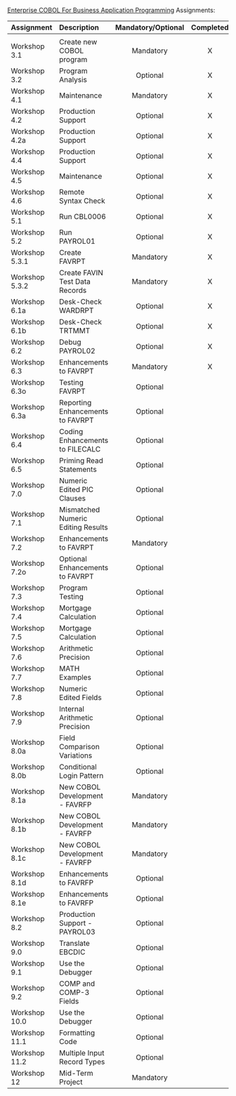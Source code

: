 [Enterprise COBOL For Business Application Programming](https://community.ibm.com/community/user/ibmz-and-linuxone/viewdocument/enterprise-cobol-for-business-appli?CommunityKey=b0dae4a8-74eb-44ac-86c7-90f3cd32909a&tab=librarydocuments) Assignments:

| Assignment     | Description                        | Mandatory/Optional | Completed | Submitted |
| :------------- | :--------------------------------- | :----------------: | :-------: | :-------: |
|                |                                    |                    |           |           |
| Workshop 3.1   | Create new COBOL program           |     Mandatory      |     X     |     X     |
| Workshop 3.2   | Program Analysis                   |      Optional      |     X     |           |
| Workshop 4.1   | Maintenance                        |     Mandatory      |     X     |     X     |
| Workshop 4.2   | Production Support                 |      Optional      |     X     |           |
| Workshop 4.2a  | Production Support                 |      Optional      |     X     |           |
| Workshop 4.4   | Production Support                 |      Optional      |     X     |           |
| Workshop 4.5   | Maintenance                        |      Optional      |     X     |           |
| Workshop 4.6   | Remote Syntax Check                |      Optional      |     X     |           |
| Workshop 5.1   | Run CBL0006                        |      Optional      |     X     |           |
| Workshop 5.2   | Run PAYROL01                       |      Optional      |     X     |           |
| Workshop 5.3.1 | Create FAVRPT                      |     Mandatory      |     X     |           |
| Workshop 5.3.2 | Create FAVIN Test Data Records     |     Mandatory      |     X     |           |
| Workshop 6.1a  | Desk-Check WARDRPT                 |      Optional      |     X     |           |
| Workshop 6.1b  | Desk-Check TRTMMT                  |      Optional      |     X     |           |
| Workshop 6.2   | Debug PAYROL02                     |      Optional      |     X     |           |
| Workshop 6.3   | Enhancements to FAVRPT             |     Mandatory      |     X     |           |
| Workshop 6.3o  | Testing FAVRPT                     |      Optional      |           |           |
| Workshop 6.3a  | Reporting Enhancements to FAVRPT   |      Optional      |           |           |
| Workshop 6.4   | Coding Enhancements to FILECALC    |      Optional      |           |           |
| Workshop 6.5   | Priming Read Statements            |      Optional      |           |           |
| Workshop 7.0   | Numeric Edited PIC Clauses         |      Optional      |           |           |
| Workshop 7.1   | Mismatched Numeric Editing Results |      Optional      |           |           |
| Workshop 7.2   | Enhancements to FAVRPT             |     Mandatory      |           |           |
| Workshop 7.2o  | Optional Enhancements to FAVRPT    |      Optional      |           |           |
| Workshop 7.3   | Program Testing                    |      Optional      |           |           |
| Workshop 7.4   | Mortgage Calculation               |      Optional      |           |           |
| Workshop 7.5   | Mortgage Calculation               |      Optional      |           |           |
| Workshop 7.6   | Arithmetic Precision               |      Optional      |           |           |
| Workshop 7.7   | MATH Examples                      |      Optional      |           |           |
| Workshop 7.8   | Numeric Edited Fields              |      Optional      |           |           |
| Workshop 7.9   | Internal Arithmetic Precision      |      Optional      |           |           |
| Workshop 8.0a  | Field Comparison Variations        |      Optional      |           |           |
| Workshop 8.0b  | Conditional Login Pattern          |      Optional      |           |           |
| Workshop 8.1a  | New COBOL Development - FAVRFP     |     Mandatory      |           |           |
| Workshop 8.1b  | New COBOL Development - FAVRFP     |     Mandatory      |           |           |
| Workshop 8.1c  | New COBOL Development - FAVRFP     |     Mandatory      |           |           |
| Workshop 8.1d  | Enhancements to FAVRFP             |      Optional      |           |           |
| Workshop 8.1e  | Enhancements to FAVRFP             |      Optional      |           |           |
| Workshop 8.2   | Production Support - PAYROL03      |      Optional      |           |           |
| Workshop 9.0   | Translate EBCDIC                   |      Optional      |           |           |
| Workshop 9.1   | Use the Debugger                   |      Optional      |           |           |
| Workshop 9.2   | COMP and COMP-3 Fields             |      Optional      |           |           |
| Workshop 10.0  | Use the Debugger                   |      Optional      |           |           |
| Workshop 11.1  | Formatting Code                    |      Optional      |           |           |
| Workshop 11.2  | Multiple Input Record Types        |      Optional      |           |           |
| Workshop 12    | Mid-Term Project                   |     Mandatory      |           |           |

